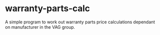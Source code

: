 # warranty-parts-calc

A simple program to work out warranty parts price calculations dependant on manufacturer in the VAG group.
